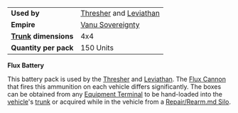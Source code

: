 |                                                 |                                                                               |
| ----------------------------------------------- | ----------------------------------------------------------------------------- |
| **Used by**                                     | [Thresher](../vehicles/Thresher.md) and [Leviathan](../vehicles/Leviathan.md) |
| **Empire**                                      | [Vanu Sovereignty](../etc/Vanu_Sovereignty.md)                                |
| **[Trunk](../terminology/Trunk.md) dimensions** | 4x4                                                                           |
| **Quantity per pack**                           | 150 Units                                                                     |

**Flux Battery**

This battery pack is used by the [Thresher](../vehicles/Thresher.md) and
[Leviathan](../vehicles/Leviathan.md). The [Flux
Cannon](../weapons/Flux_Cannon.md) that fires this ammunition on each
vehicle differs significantly. The boxes can be obtained from any
[Equipment Terminal](../items/Equipment_Terminal.md) to be hand-loaded
into the [vehicle](../vehicles/Vehicle.md)'s [trunk](../terminology/Trunk.md) or
acquired while in the vehicle from a [Repair/Rearm.md
Silo](../items/Repair_Rearm_Silo.md).

<!--[Category:Game Items](Category:Game_Items.md)-->
<!--[Category:Ammunition](Category:Ammunition.md)-->
